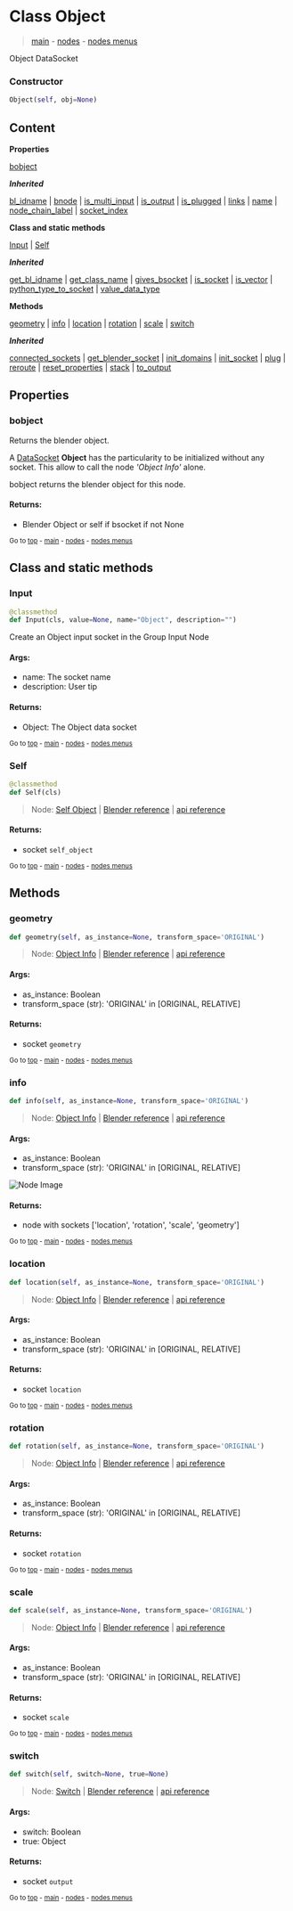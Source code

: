 # Class Object

> [main](../index.md) - [nodes](nodes.md) - [nodes menus](nodes_menus.md)

 Object DataSocket




### Constructor

```python
Object(self, obj=None)
```

## Content

**Properties**

[bobject](#bobject)

***Inherited***

[bl_idname](DataSocket.md#bl_idname) | [bnode](DataSocket.md#bnode) | [is_multi_input](DataSocket.md#is_multi_input) | [is_output](DataSocket.md#is_output) | [is_plugged](DataSocket.md#is_plugged) | [links](DataSocket.md#links) | [name](DataSocket.md#name) | [node_chain_label](DataSocket.md#node_chain_label) | [socket_index](DataSocket.md#socket_index)

**Class and static methods**

[Input](#Input) | [Self](#Self)

***Inherited***

[get_bl_idname](DataSocket.md#get_bl_idname) | [get_class_name](DataSocket.md#get_class_name) | [gives_bsocket](DataSocket.md#gives_bsocket) | [is_socket](DataSocket.md#is_socket) | [is_vector](DataSocket.md#is_vector) | [python_type_to_socket](DataSocket.md#python_type_to_socket) | [value_data_type](DataSocket.md#value_data_type)

**Methods**

[geometry](#geometry) | [info](#info) | [location](#location) | [rotation](#rotation) | [scale](#scale) | [switch](#switch)

***Inherited***

[connected_sockets](DataSocket.md#connected_sockets) | [get_blender_socket](DataSocket.md#get_blender_socket) | [init_domains](DataSocket.md#init_domains) | [init_socket](DataSocket.md#init_socket) | [plug](DataSocket.md#plug) | [reroute](DataSocket.md#reroute) | [reset_properties](DataSocket.md#reset_properties) | [stack](DataSocket.md#stack) | [to_output](DataSocket.md#to_output)

## Properties

### bobject

 Returns the blender object.

A [DataSocket](DataSocket.md) **Object** has the particularity to be initialized without any socket.
This allow to call the node *'Object Info'* alone.

bobject returns the blender object for this node.

#### Returns:
- Blender Object or self if bsocket if not None



<sub>Go to [top](#class-Object) - [main](../index.md) - [nodes](nodes.md) - [nodes menus](nodes_menus.md)</sub>

## Class and static methods

### Input

```python
@classmethod
def Input(cls, value=None, name="Object", description="")
```

 Create an Object input socket in the Group Input Node

#### Args:
- name: The socket name
- description: User tip
    
#### Returns:
- Object: The Object data socket




<sub>Go to [top](#class-Object) - [main](../index.md) - [nodes](nodes.md) - [nodes menus](nodes_menus.md)</sub>

### Self

```python
@classmethod
def Self(cls)
```



> Node: [Self Object](GeometryNodeSelfObject.md) | [Blender reference](https://docs.blender.org/manual/en/latest/modeling/geometry_nodes/input/self_object.html) | [api reference](https://docs.blender.org/api/current/bpy.types.GeometryNodeSelfObject.html)

#### Returns:
- socket `self_object`






<sub>Go to [top](#class-Object) - [main](../index.md) - [nodes](nodes.md) - [nodes menus](nodes_menus.md)</sub>

## Methods

### geometry

```python
def geometry(self, as_instance=None, transform_space='ORIGINAL')
```



> Node: [Object Info](GeometryNodeObjectInfo.md) | [Blender reference](https://docs.blender.org/manual/en/latest/modeling/geometry_nodes/input/object_info.html) | [api reference](https://docs.blender.org/api/current/bpy.types.GeometryNodeObjectInfo.html)

#### Args:
- as_instance: Boolean
- transform_space (str): 'ORIGINAL' in [ORIGINAL, RELATIVE]

#### Returns:
- socket `geometry`






<sub>Go to [top](#class-Object) - [main](../index.md) - [nodes](nodes.md) - [nodes menus](nodes_menus.md)</sub>

### info

```python
def info(self, as_instance=None, transform_space='ORIGINAL')
```



> Node: [Object Info](GeometryNodeObjectInfo.md) | [Blender reference](https://docs.blender.org/manual/en/latest/modeling/geometry_nodes/input/object_info.html) | [api reference](https://docs.blender.org/api/current/bpy.types.GeometryNodeObjectInfo.html)

#### Args:
- as_instance: Boolean
- transform_space (str): 'ORIGINAL' in [ORIGINAL, RELATIVE]

![Node Image](https://docs.blender.org/manual/en/latest/_images/node-types_GeometryNodeObjectInfo.webp)

#### Returns:
- node with sockets ['location', 'rotation', 'scale', 'geometry']






<sub>Go to [top](#class-Object) - [main](../index.md) - [nodes](nodes.md) - [nodes menus](nodes_menus.md)</sub>

### location

```python
def location(self, as_instance=None, transform_space='ORIGINAL')
```



> Node: [Object Info](GeometryNodeObjectInfo.md) | [Blender reference](https://docs.blender.org/manual/en/latest/modeling/geometry_nodes/input/object_info.html) | [api reference](https://docs.blender.org/api/current/bpy.types.GeometryNodeObjectInfo.html)

#### Args:
- as_instance: Boolean
- transform_space (str): 'ORIGINAL' in [ORIGINAL, RELATIVE]

#### Returns:
- socket `location`






<sub>Go to [top](#class-Object) - [main](../index.md) - [nodes](nodes.md) - [nodes menus](nodes_menus.md)</sub>

### rotation

```python
def rotation(self, as_instance=None, transform_space='ORIGINAL')
```



> Node: [Object Info](GeometryNodeObjectInfo.md) | [Blender reference](https://docs.blender.org/manual/en/latest/modeling/geometry_nodes/input/object_info.html) | [api reference](https://docs.blender.org/api/current/bpy.types.GeometryNodeObjectInfo.html)

#### Args:
- as_instance: Boolean
- transform_space (str): 'ORIGINAL' in [ORIGINAL, RELATIVE]

#### Returns:
- socket `rotation`






<sub>Go to [top](#class-Object) - [main](../index.md) - [nodes](nodes.md) - [nodes menus](nodes_menus.md)</sub>

### scale

```python
def scale(self, as_instance=None, transform_space='ORIGINAL')
```



> Node: [Object Info](GeometryNodeObjectInfo.md) | [Blender reference](https://docs.blender.org/manual/en/latest/modeling/geometry_nodes/input/object_info.html) | [api reference](https://docs.blender.org/api/current/bpy.types.GeometryNodeObjectInfo.html)

#### Args:
- as_instance: Boolean
- transform_space (str): 'ORIGINAL' in [ORIGINAL, RELATIVE]

#### Returns:
- socket `scale`






<sub>Go to [top](#class-Object) - [main](../index.md) - [nodes](nodes.md) - [nodes menus](nodes_menus.md)</sub>

### switch

```python
def switch(self, switch=None, true=None)
```



> Node: [Switch](GeometryNodeSwitch.md) | [Blender reference](https://docs.blender.org/manual/en/latest/modeling/geometry_nodes/utilities/switch.html) | [api reference](https://docs.blender.org/api/current/bpy.types.GeometryNodeSwitch.html)

#### Args:
- switch: Boolean
- true: Object

#### Returns:
- socket `output`






<sub>Go to [top](#class-Object) - [main](../index.md) - [nodes](nodes.md) - [nodes menus](nodes_menus.md)</sub>

